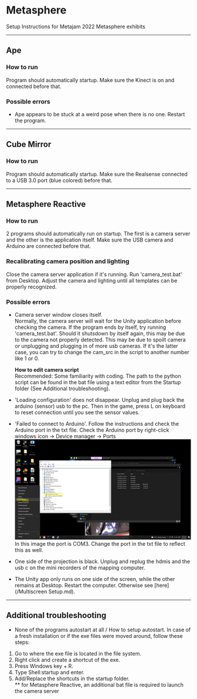 # Metasphere
Setup Instructions for Metajam 2022 Metasphere exhibits

---
## Ape
### How to run
Program should automatically startup. Make sure the Kinect is on and connected before that.

### Possible errors
- Ape appears to be stuck at a weird pose when there is no one. Restart the program.

---
## Cube Mirror
### How to run
Program should automatically startup. Make sure the Realsense connected to a USB 3.0 port (blue colored) before that.

---
## Metasphere Reactive
### How to run
2 programs should automatically run on startup. The first is a camera server and the other is the application itself. Make sure the USB camera and Arduino are connected before that.

### Recalibrating camera position and lighting
Close the camera server application if it's running. Run 'camera_test.bat' from Desktop. Adjust the camera and lighting until all templates can be properly recognized.

### Possible errors
- Camera server window closes itself.  
Normally, the camera server will wait for the Unity application before checking the camera. If the program ends by itself, try running 'camera_test.bat'. Should it shutsdown by itself again, this may be due to the camera not properly detected. This may be due to spoilt camera or unplugging and plugging in of more usb cameras. If it's the latter case, you can try to change the cam_src in the script to another number like 1 or 0.  
  
  **How to edit camera script**  
  Recommended: Some familiarity with coding. The path to the python script can be found in the bat file using a text editor from the Startup folder (See Additional troubleshooting). 

- 'Loading configuration' does not disappear. Unplug and plug back the arduino (sensor) usb to the pc. Then in the game, press L on keyboard to reset connection until you see the sensor values.

- 'Failed to connect to Arduino'. Follow the instructions and check the Arduino port in the txt file. Check the Arduino port by right-click windows icon -> Device manager -> Ports
![port-check.gif](Documentation/port-check.gif)
In this image the port is COM3. Change the port in the txt file to reflect this as well.

- One side of the projection is black. Unplug and replug the hdmis and the usb c on the mini recorders of the mapping computer.

- The Unity app only runs on one side of the screen, while the other remains at Desktop. Restart the computer. Otherwise see [here](/Multiscreen Setup.md).

---
## Additional troubleshooting
- None of the programs autostart at all / How to setup autostart. In case of a fresh installation or if the exe files were moved around, follow these steps:
1.  Go to where the exe file is located in the file system.
2.  Right click and create a shortcut of the exe.
3.  Press Windows key + R.
4.  Type Shell:startup and enter.
5.  Add/Replace the shortcuts in the startup folder.  
** for Metasphere Reactive, an additional bat file is required to launch the camera server 

